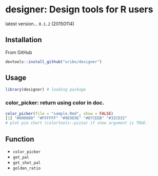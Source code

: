 # designer: Design tools for R users

latest version... `0.1.2` (20150114)

## Installation

From GitHub

```r
devtools::install_github("uribo/designer")
```

## Usage

```r
library(designer) # loading package
```

### color_picker: return using color in doc.

```r
color_picker(file = "sample.Rmd", show = FALSE)
[1] "#000000" "#FFFFFF" "#9E9E9E" "#87CEEB" "#32CD32"
# plot pie chart (colortools::pizza) if show argument is TRUE.
```

## Function

* `color_picker`
* `get_pal`
* `get_shot_pal`
* `golden_ratio`